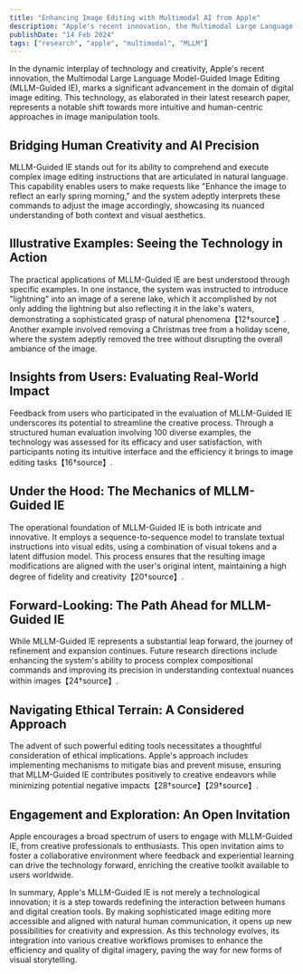 ```yaml
---
title: "Enhancing Image Editing with Multimodal AI from Apple"
description: "Apple's recent innovation, the Multimodal Large Language Model-Guided Image Editing (MLLM-Guided IE)"
publishDate: "14 Feb 2024"
tags: ["research", "apple", "multimodal", "MLLM"]
---
```


In the dynamic interplay of technology and creativity, Apple's recent innovation, the Multimodal Large Language Model-Guided Image Editing (MLLM-Guided IE), marks a significant advancement in the domain of digital image editing. This technology, as elaborated in their latest research paper, represents a notable shift towards more intuitive and human-centric approaches in image manipulation tools.

## Bridging Human Creativity and AI Precision

MLLM-Guided IE stands out for its ability to comprehend and execute complex image editing instructions that are articulated in natural language. This capability enables users to make requests like "Enhance the image to reflect an early spring morning," and the system adeptly interprets these commands to adjust the image accordingly, showcasing its nuanced understanding of both context and visual aesthetics.

## Illustrative Examples: Seeing the Technology in Action

The practical applications of MLLM-Guided IE are best understood through specific examples. In one instance, the system was instructed to introduce "lightning" into an image of a serene lake, which it accomplished by not only adding the lightning but also reflecting it in the lake's waters, demonstrating a sophisticated grasp of natural phenomena【12†source】. Another example involved removing a Christmas tree from a holiday scene, where the system adeptly removed the tree without disrupting the overall ambiance of the image.

## Insights from Users: Evaluating Real-World Impact

Feedback from users who participated in the evaluation of MLLM-Guided IE underscores its potential to streamline the creative process. Through a structured human evaluation involving 100 diverse examples, the technology was assessed for its efficacy and user satisfaction, with participants noting its intuitive interface and the efficiency it brings to image editing tasks【16†source】.

## Under the Hood: The Mechanics of MLLM-Guided IE

The operational foundation of MLLM-Guided IE is both intricate and innovative. It employs a sequence-to-sequence model to translate textual instructions into visual edits, using a combination of visual tokens and a latent diffusion model. This process ensures that the resulting image modifications are aligned with the user's original intent, maintaining a high degree of fidelity and creativity【20†source】.

## Forward-Looking: The Path Ahead for MLLM-Guided IE

While MLLM-Guided IE represents a substantial leap forward, the journey of refinement and expansion continues. Future research directions include enhancing the system's ability to process complex compositional commands and improving its precision in understanding contextual nuances within images【24†source】.

## Navigating Ethical Terrain: A Considered Approach

The advent of such powerful editing tools necessitates a thoughtful consideration of ethical implications. Apple's approach includes implementing mechanisms to mitigate bias and prevent misuse, ensuring that MLLM-Guided IE contributes positively to creative endeavors while minimizing potential negative impacts【28†source】【29†source】.

## Engagement and Exploration: An Open Invitation

Apple encourages a broad spectrum of users to engage with MLLM-Guided IE, from creative professionals to enthusiasts. This open invitation aims to foster a collaborative environment where feedback and experiential learning can drive the technology forward, enriching the creative toolkit available to users worldwide.

In summary, Apple's MLLM-Guided IE is not merely a technological innovation; it is a step towards redefining the interaction between humans and digital creation tools. By making sophisticated image editing more accessible and aligned with natural human communication, it opens up new possibilities for creativity and expression. As this technology evolves, its integration into various creative workflows promises to enhance the efficiency and quality of digital imagery, paving the way for new forms of visual storytelling.
